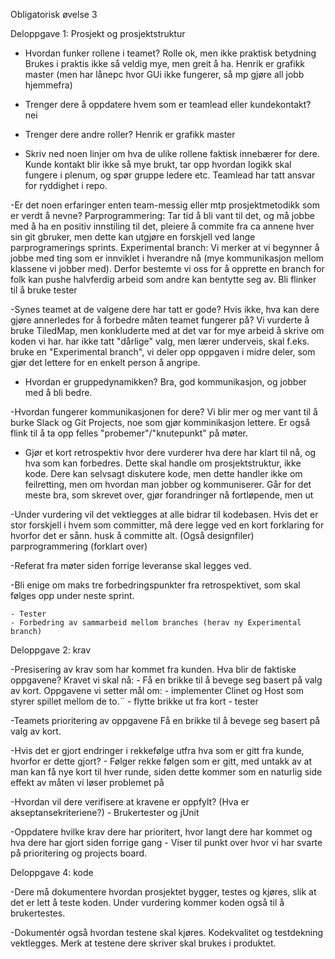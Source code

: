 
Obligatorisk øvelse 3

Deloppgave 1: Prosjekt og prosjektstruktur

- Hvordan funker rollene i teamet? 
    Rolle ok, men ikke praktisk betydning
    Brukes i praktis ikke så veldig mye, men greit å ha.
    Henrik er grafikk master (men har lånepc hvor GUi ikke fungerer, så mp gjøre all jobb hjemmefra)
    
    
- Trenger dere å oppdatere hvem som er teamlead eller kundekontakt?
    nei
    
    
- Trenger dere andre roller?
    Henrik er grafikk master
    
    
- Skriv ned noen linjer om hva de ulike rollene faktisk innebærer for dere.
    Kunde kontakt blir ikke så mye brukt, tar opp hvordan logikk skal fungere i plenum,
    og spør gruppe ledere etc.
    Teamlead har tatt ansvar for ryddighet i repo. 
    
    
-Er det noen erfaringer enten team-messig eller mtp prosjektmetodikk som er verdt å nevne? 
    Parprogrammering: Tar tid å bli vant til det, og må jobbe med å ha en positiv innstiling til det, pleiere å commite fra ca          annene hver sin git gbruker, men dette kan utgjøre en forskjell ved lange parprogramerings sprints.
    Experimental branch: Vi merker at vi begynner å jobbe med ting som er innviklet i hverandre nå (mye kommunikasjon mellom                            klassene vi jobber med). Derfor bestemte vi oss for å opprette en branch for folk kan pushe                                    halvferdig arbeid som andre kan bentytte seg av. 
    Bli flinker til å bruke tester
    
-Synes teamet at de valgene dere har tatt er gode? Hvis ikke, hva kan dere gjøre annerledes for å forbedre måten teamet
fungerer på?
    Vi vurderte å bruke TiledMap, men konkluderte med at det var for mye arbeid å skrive om koden vi har.
    har ikke tatt "dårlige" valg, men lærer underveis, skal f.eks. bruke en "Experimental branch",
    vi deler opp oppgaven i midre deler, som gjør det lettere for en enkelt person å angripe. 


- Hvordan er gruppedynamikken?
    Bra, god kommunikasjon, og jobber med å bli bedre.

-Hvordan fungerer kommunikasjonen for dere?
    Vi blir mer og mer vant til å burke Slack og Git Projects, noe som gjør komminikasjon lettere.
    Er også flink til å ta opp felles "probemer"/"knutepunkt" på møter.

- Gjør et kort retrospektiv hvor dere vurderer hva dere har klart til nå, og hva som kan forbedres. Dette skal
handle om prosjektstruktur, ikke kode. Dere kan selvsagt diskutere kode, men dette handler ikke om
feilretting, men om hvordan man jobber og kommuniserer.
    Går for det meste bra, som skrevet over, gjør forandringer nå fortløpende, men ut  
    

-Under vurdering vil det vektlegges at alle bidrar til kodebasen. Hvis det er stor forskjell i hvem som
committer, må dere legge ved en kort forklaring for hvorfor det er sånn. husk å committe alt. (Også
designfiler)
    parprogrammering (forklart over)


-Referat fra møter siden forrige leveranse skal legges ved.


-Bli enige om maks tre forbedringspunkter fra retrospektivet, som skal følges opp under neste sprint.
    
    - Tester
    - Forbedring av sammarbeid mellom branches (herav ny Experimental branch)


Deloppgave 2: krav

-Presisering av krav som har kommet fra kunden. Hva blir de faktiske oppgavene?
    Kravet vi skal nå:
        - Få en brikke til å bevege seg basert på valg av kort. 
    Oppgavene vi setter mål om:
        - implementer Clinet og Host som styrer spillet mellom de to.¨
        - flytte brikke ut fra kort
        - tester
    
        
-Teamets prioritering av oppgavene
    Få en brikke til å bevege seg basert på valg av kort. 


-Hvis det er gjort endringer i rekkefølge utfra hva som er gitt fra kunde, hvorfor er dette gjort?
    - Følger rekke følgen som er gitt, med untakk av at man kan få nye kort til hver runde, siden dette kommer 
        som en naturlig side effekt av måten vi løser problemet på

-Hvordan vil dere verifisere at kravene er oppfylt? (Hva er akseptansekriteriene?)
    - Brukertester og jUnit


-Oppdatere hvilke krav dere har prioritert, hvor langt dere har kommet og hva dere har gjort siden forrige
gang
    - Viser til punkt over hvor vi har svarte på prioritering og projects board.




Deloppgave 4: kode

-Dere må dokumentere hvordan prosjektet bygger, testes og kjøres, slik at det er lett å teste koden. Under
vurdering kommer koden også til å brukertestes.



-Dokumentér også hvordan testene skal kjøres.
Kodekvalitet og testdekning vektlegges. Merk at testene dere skriver skal brukes i produktet.
